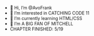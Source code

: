 - 👋 Hi, I’m @AvoFrank
- 👀 I’m interested in CATCHING CODE 11
- 🌱 I’m currently learning HTML/CSS
- 💞️ I’m A BIG FAN OF MITCHELL
- CHAPTER FINISHED: 5/19

<!---
AvoFrank/AvoFrank is a ✨ special ✨ repository because its `README.md` (this file) appears on your GitHub profile.
You can click the Preview link to take a look at your changes.
--->
